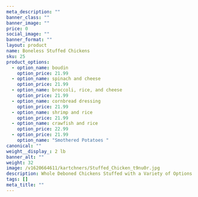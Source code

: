 ```yaml
---
meta_description: ""
banner_class: ""
banner_image: ""
price: 0
social_image: ""
banner_format: ""
layout: product
name: Boneless Stuffed Chickens
sku: 25
product_options:
  - option_name: boudin
    option_price: 21.99
  - option_name: spinach and cheese
    option_price: 21.99
  - option_name: broccoli, rice, and cheese
    option_price: 21.99
  - option_name: cornbread dressing
    option_price: 21.99
  - option_name: shrimp and rice
    option_price: 21.99
  - option_name: crawfish and rice
    option_price: 22.99
  - option_price: 21.99
    option_name: "Smothered Potatoes "
canonical: ""
weight__display_: 2 lb
banner_alt: ""
weight: 32
image: /v1620664611/kartchners/Stuffed_Chicken_t9nu0r.jpg
description: Whole Deboned Chickens Stuffed with a Variety of Options
tags: []
meta_title: ""
---
```

